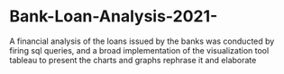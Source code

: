 # Bank-Loan-Analysis-2021-
A financial analysis of the loans issued by the banks was conducted by firing sql queries, and a broad implementation of the visualization tool tableau to present the charts and graphs rephrase it and elaborate
